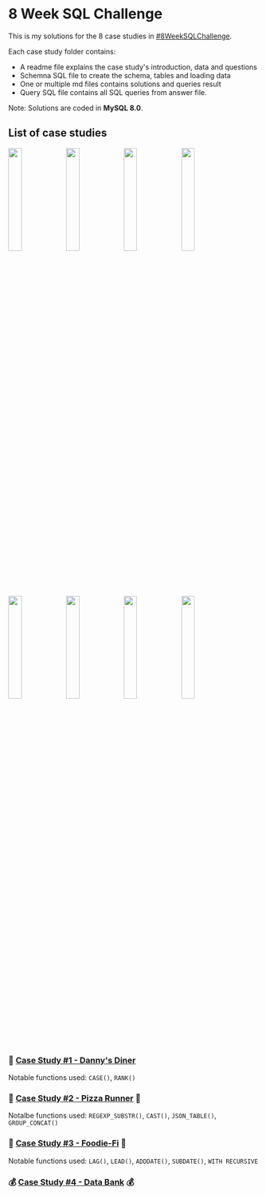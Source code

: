 # 8 Week SQL Challenge

This is my solutions for the 8 case studies in [#8WeekSQLChallenge](https://8weeksqlchallenge.com).

Each case study folder contains:
* A readme file explains the case study's introduction, data and questions
* Schemna SQL file to create the schema, tables and loading data
* One or multiple md files contains solutions and queries result
* Query SQL file contains all SQL queries from answer file.

Note: Solutions are coded in **MySQL 8.0**.

## List of case studies


<img src='https://8weeksqlchallenge.com/images/case-study-designs/1.png' width='23%'><img src='https://8weeksqlchallenge.com/images/case-study-designs/2.png' width='23%'><img src='https://8weeksqlchallenge.com/images/case-study-designs/3.png' width='23%'><img src='https://8weeksqlchallenge.com/images/case-study-designs/4.png' width='23%'><img src='https://8weeksqlchallenge.com/images/case-study-designs/5.png'  width='23%'><img src='https://8weeksqlchallenge.com/images/case-study-designs/6.png' width='23%'><img src='https://8weeksqlchallenge.com/images/case-study-designs/7.png' width='23%'><img src='https://8weeksqlchallenge.com/images/case-study-designs/8.png' width='23%'>
    

### 🍜 [Case Study #1 - Danny's Diner](./Case%20Study%20%231%20-%20Danny's%20Diner) 
Notable functions used: `CASE()`, `RANK()`


### 🍕 [Case Study #2 - Pizza Runner](./Case%20Study%20%232%20-%20Pizza%20Runner) 🍕
Notalbe functions used: `REGEXP_SUBSTR()`, `CAST()`, `JSON_TABLE()`, `GROUP_CONCAT()`


### 🥑 [Case Study #3 - Foodie-Fi](./Case%20Study%20%233%20-%20Foodie-Fi) 🥑
Notable functions used: `LAG()`, `LEAD()`, `ADDDATE()`, `SUBDATE()`, `WITH RECURSIVE` 


### 💰 [Case Study #4 - Data Bank](./Case%20Study$20#4%20-%20Data%20Bank) 💰